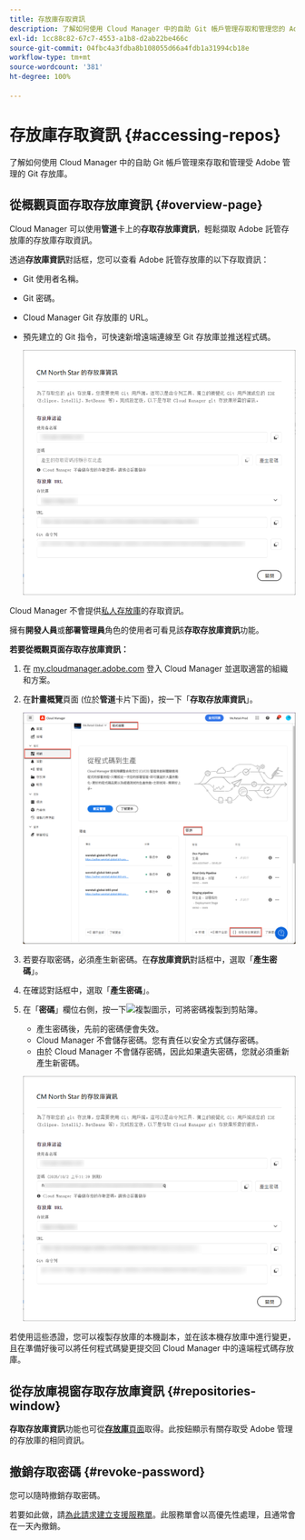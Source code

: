 ```yaml
---
title: 存放庫存取資訊
description: 了解如何使用 Cloud Manager 中的自助 Git 帳戶管理存取和管理您的 Adobe 託管 Git 存放庫。
exl-id: 1cc88c82-67c7-4553-a1b8-d2ab22be466c
source-git-commit: 04fbc4a3fdba8b108055d66a4fdb1a31994cb18e
workflow-type: tm+mt
source-wordcount: '381'
ht-degree: 100%

---
```


# 存放庫存取資訊 {#accessing-repos}

了解如何使用 Cloud Manager 中的自助 Git 帳戶管理來存取和管理受 Adobe 管理的 Git 存放庫。

## 從概觀頁面存取存放庫資訊 {#overview-page}

Cloud Manager 可以使用&#x200B;**管道**&#x200B;卡上的&#x200B;**存取存放庫資訊**，輕鬆擷取 Adobe 託管存放庫的存放庫存取資訊。

透過&#x200B;**存放庫資訊**&#x200B;對話框，您可以查看 Adobe 託管存放庫的以下存取資訊：

* Git 使用者名稱。
* Git 密碼。
* Cloud Manager Git 存放庫的 URL。
* 預先建立的 Git 指令，可快速新增遠端連線至 Git 存放庫並推送程式碼。

  ![存放庫資訊視窗](assets/repository-info.png)

Cloud Manager 不會提供[私人存放庫](/help/managing-code/private-repositories.md)的存取資訊。

擁有&#x200B;**開發人員**&#x200B;或&#x200B;**部署管理員**&#x200B;角色的使用者可看見該&#x200B;**存取存放庫資訊**&#x200B;功能。

**若要從概觀頁面存取存放庫資訊：**

1. 在 [my.cloudmanager.adobe.com](https://my.cloudmanager.adobe.com/) 登入 Cloud Manager 並選取適當的組織和方案。

1. 在&#x200B;**計畫概覽**&#x200B;頁面 (位於&#x200B;**管道**&#x200B;卡片下面)，按一下「**存取存放庫資訊**」。

   ![管道卡上的存取存放庫資訊](/help/managing-code/assets/pipelines-card2.png)

1. 若要存取密碼，必須產生新密碼。在&#x200B;**存放庫資訊**&#x200B;對話框中，選取「**產生密碼**」。

1. 在確認對話框中，選取「**產生密碼**」。

1. 在「**密碼**」欄位右側，按一下![複製圖示](https://spectrum.adobe.com/static/icons/workflow_18/Smock_Copy_18_N.svg)，可將密碼複製到剪貼簿。

   * 產生密碼後，先前的密碼便會失效。
   * Cloud Manager 不會儲存密碼。您有責任以安全方式儲存密碼。
   * 由於 Cloud Manager 不會儲存密碼，因此如果遺失密碼，您就必須重新產生新密碼。

   ![複製存放庫資訊對話框中的密碼](/help/managing-code/assets/repository-copy-password.png)

若使用這些憑證，您可以複製存放庫的本機副本，並在該本機存放庫中進行變更，且在準備好後可以將任何程式碼變更提交回 Cloud Manager 中的遠端程式碼存放庫。

## 從存放庫視窗存取存放庫資訊 {#repositories-window}

 **存取存放庫資訊**&#x200B;功能也可從&#x200B;[**存放庫**&#x200B;頁面](/help/managing-code/managing-repositories.md)取得。此按鈕顯示有關存取受 Adobe 管理的存放庫的相同資訊。

## 撤銷存取密碼 {#revoke-password}

您可以隨時撤銷存取密碼。

若要如此做，請[為此請求建立支援服務單](https://experienceleague.adobe.com/?support-solution=Experience+Manager&amp;support-tab=home#support)。此服務單會以高優先性處理，且通常會在一天內撤銷。
